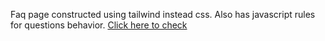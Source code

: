 Faq page constructed using tailwind instead css. Also has javascript rules for questions behavior. [Click here to check](https://thais-moreira-faq-page.netlify.app/)
